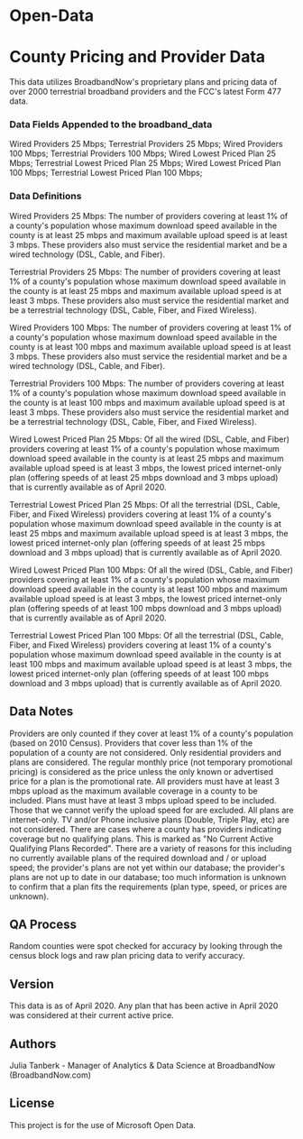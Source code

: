 # Open-Data

# County Pricing and Provider Data
This data utilizes BroadbandNow's proprietary plans and pricing data of over 2000 terrestrial broadband providers and the FCC's latest Form 477 data.

### Data Fields Appended to the broadband_data
Wired Providers 25 Mbps;
Terrestrial Providers 25 Mbps;
Wired Providers 100 Mbps;
Terrestrial Providers 100 Mbps;
Wired Lowest Priced Plan 25 Mbps;
Terrestrial Lowest Priced Plan 25 Mbps;
Wired Lowest Priced Plan 100 Mbps;
Terrestrial Lowest Priced Plan 100 Mbps;

### Data Definitions
Wired Providers 25 Mbps: The number of providers covering at least 1% of a county's population whose maximum download speed available in the county is at least 25 mbps and maximum available upload speed is at least 3 mbps. These providers also must service the residential market and be a wired technology (DSL, Cable, and Fiber).

Terrestrial Providers 25 Mbps: The number of providers covering at least 1% of a county's population whose maximum download speed available in the county is at least 25 mbps and maximum available upload speed is at least 3 mbps. These providers also must service the residential market and be a terrestrial technology (DSL, Cable, Fiber, and Fixed Wireless).

Wired Providers 100 Mbps: The number of providers covering at least 1% of a county's population whose maximum download speed available in the county is at least 100 mbps and maximum available upload speed is at least 3 mbps. These providers also must service the residential market and be a wired technology (DSL, Cable, and Fiber).

Terrestrial Providers 100 Mbps: The number of providers covering at least 1% of a county's population whose maximum download speed available in the county is at least 100 mbps and maximum available upload speed is at least 3 mbps. These providers also must service the residential market and be a terrestrial technology (DSL, Cable, Fiber, and Fixed Wireless).

Wired Lowest Priced Plan 25 Mbps: Of all the wired (DSL, Cable, and Fiber) providers covering at least 1% of a county's population whose maximum download speed available in the county is at least 25 mbps and maximum available upload speed is at least 3 mbps, the lowest priced internet-only plan (offering speeds of at least 25 mbps download and 3 mbps upload) that is currently available as of April 2020.

Terrestrial Lowest Priced Plan 25 Mbps: Of all the terrestrial (DSL, Cable, Fiber, and Fixed Wireless) providers covering at least 1% of a county's population whose maximum download speed available in the county is at least 25 mbps and maximum available upload speed is at least 3 mbps, the lowest priced internet-only plan (offering speeds of at least 25 mbps download and 3 mbps upload) that is currently available as of April 2020.

Wired Lowest Priced Plan 100 Mbps: Of all the wired (DSL, Cable, and Fiber) providers covering at least 1% of a county's population whose maximum download speed available in the county is at least 100 mbps and maximum available upload speed is at least 3 mbps, the lowest priced internet-only plan (offering speeds of at least 100 mbps download and 3 mbps upload) that is currently available as of April 2020.

Terrestrial Lowest Priced Plan 100 Mbps: Of all the terrestrial (DSL, Cable, Fiber, and Fixed Wireless) providers covering at least 1% of a county's population whose maximum download speed available in the county is at least 100 mbps and maximum available upload speed is at least 3 mbps, the lowest priced internet-only plan (offering speeds of at least 100 mbps download and 3 mbps upload) that is currently available as of April 2020.

## Data Notes
Providers are only counted if they cover at least 1% of a county's population (based on 2010 Census). Providers that cover less than 1% of the population of a county are not considered.
Only residential providers and plans are considered.
The regular monthly price (not temporary promotional pricing) is considered as the price unless the only known or advertised price for a plan is the promotional rate. 
All providers must have at least 3 mbps upload as the maximum available coverage in a county to be included.
Plans must have at least 3 mbps upload speed to be included. Those that we cannot verify the upload speed for are excluded. 
All plans are internet-only. TV and/or Phone inclusive plans (Double, Triple Play, etc) are not considered.
There are cases where a county has providers indicating coverage but no qualifying plans. This is marked as "No Current Active Qualifying Plans Recorded". There are a variety of reasons for this including no currently available plans of the required download and / or upload speed; the provider's plans are not yet within our database; the provider's plans are not up to date in our database; too much information is unknown to confirm that a plan fits the requirements (plan type, speed, or prices are unknown).

## QA Process
Random counties were spot checked for accuracy by looking through the census block logs and raw plan pricing data to verify accuracy.

## Version
This data is as of April 2020. Any plan that has been active in April 2020 was considered at their current active price. 

## Authors
Julia Tanberk - Manager of Analytics & Data Science at BroadbandNow (BroadbandNow.com)

## License
This project is for the use of Microsoft Open Data.
